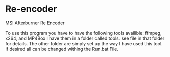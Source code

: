 Re-encoder
==========

MSI Afterburner Re Encoder

To use this program you have to have the following tools availible: ffmpeg, x264, and MP4Box I have them in a folder called tools. see file in that folder for details. The other folder are simply set up the way I have used this tool. If desired all can be changed withing the Run.bat File.

